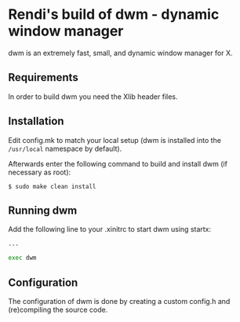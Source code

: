 # Rendi's build of dwm - dynamic window manager
dwm is an extremely fast, small, and dynamic window manager for X.

## Requirements
In order to build dwm you need the Xlib header files.

## Installation
Edit config.mk to match your local setup (dwm is installed into
the `/usr/local` namespace by default).

Afterwards enter the following command to build and install dwm (if
necessary as root):
```shell
$ sudo make clean install
```

## Running dwm
Add the following line to your .xinitrc to start dwm using startx:
```bash
...

exec dwm
```

## Configuration
The configuration of dwm is done by creating a custom config.h
and (re)compiling the source code.

